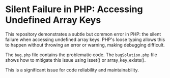 # Silent Failure in PHP: Accessing Undefined Array Keys

This repository demonstrates a subtle but common error in PHP: the silent failure when accessing undefined array keys. PHP's loose typing allows this to happen without throwing an error or warning, making debugging difficult.

The `bug.php` file contains the problematic code. The `bugSolution.php` file shows how to mitigate this issue using isset() or array_key_exists().

This is a significant issue for code reliability and maintainability.